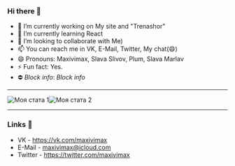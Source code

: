 ### Hi there 👋

- 🔭 I’m currently working on My site and "Trenashor"
- 🌱 I’m currently learning React
- 👯 I’m looking to collaborate with Me)
- 📫 You can reach me in VK, E-Mail, Twitter, My chat(😄)
- 😄 Pronouns: Maxivimax, Slava Slivov, Plum, Slava Marlav
- ⚡ Fun fact: Yes.
- ⛔ *Block info*: *Block info*

____
![Моя стата 1](https://github-readme-stats.vercel.app/api?username=maxivimax&show_icons=true&theme=radical)![Моя стата 2](https://github-readme-stats.vercel.app/api/top-langs/?username=maxivimax&layout=compact&theme=radical)
____

### Links 📃

+ VK - https://vk.com/maxivimax
+ E-Mail - maxivimax@icloud.com 
+ Twitter - https://twitter.com/maxivimax
